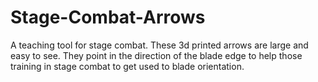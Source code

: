 # Stage-Combat-Arrows
A teaching tool for stage combat. These 3d printed arrows are large and easy to see. They point in the direction of the blade edge to help those training in stage combat to get used to blade orientation.
